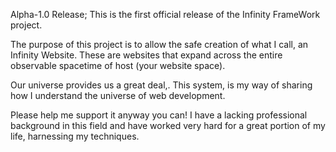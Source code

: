 Alpha-1.0 Release; This is the first official release of the Infinity FrameWork project.

The purpose of this project is to allow the safe creation of what I call, an Infinity Website.
These are websites that expand across the entire observable spacetime of host (your website space).

Our universe provides us a great deal,. This system, is my way of sharing how I understand the universe of web development.

Please help me support it anyway you can! I have a lacking professional background in this field and have worked very hard for a great portion of my life, harnessing my techniques. 
